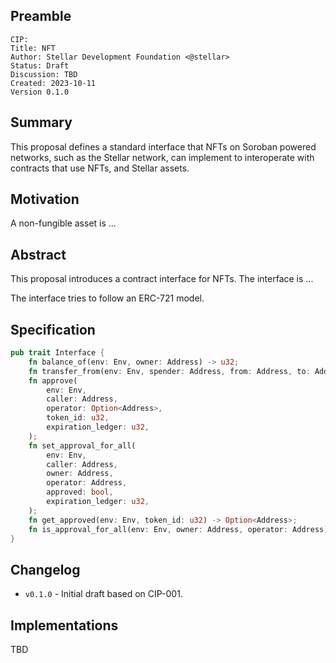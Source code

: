 ## Preamble

```
CIP: 
Title: NFT
Author: Stellar Development Foundation <@stellar>
Status: Draft
Discussion: TBD
Created: 2023-10-11
Version 0.1.0
```

## Summary

This proposal defines a standard interface that NFTs on Soroban powered
networks, such as the Stellar network, can implement to interoperate with
contracts that use NFTs, and Stellar assets.

## Motivation

A non-fungible asset is ...

## Abstract

This proposal introduces a contract interface for NFTs. The interface is ...

The interface tries to follow an ERC-721 model.

## Specification

```rust
pub trait Interface {
    fn balance_of(env: Env, owner: Address) -> u32;
    fn transfer_from(env: Env, spender: Address, from: Address, to: Address, token_id: u32);
    fn approve(
        env: Env,
        caller: Address,
        operator: Option<Address>,
        token_id: u32,
        expiration_ledger: u32,
    );
    fn set_approval_for_all(
        env: Env,
        caller: Address,
        owner: Address,
        operator: Address,
        approved: bool,
        expiration_ledger: u32,
    );
    fn get_approved(env: Env, token_id: u32) -> Option<Address>;
    fn is_approval_for_all(env: Env, owner: Address, operator: Address) -> bool;
}
```

## Changelog

- `v0.1.0` - Initial draft based on CIP-001.

## Implementations

TBD

